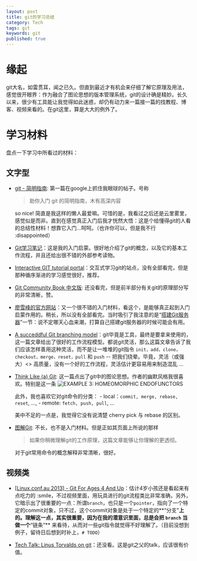 ```yaml
---
layout: post
title: git的学习总结
category: Tech
tags: git
keywords: git
published: true
---
```


# 缘起

git大名，如雷贯耳，闻之已久。但直到最近才有机会来仔细了解它原理及用法，感觉很开眼界：作为融合了图论思想的版本管理系统，git的设计确是精妙。长久以来，很少有工具能让我觉得如此迷惑，却仍有动力来一篇接一篇的找教程、博客、视频来看的。在git这里，算是大大的例外了。

# 学习材料

盘点一下学习中所看过的材料：

## 文字型

* [git - 简明指南](http://rogerdudler.github.io/git-guide/index.zh.html): 第一篇在google上抓住我眼球的帖子。号称
  > 助你入门 git 的简明指南，木有高深内容

	so nice! 简直是我这样的懒人最爱嘛。可惜的是，我看过之后还是云里雾里，感觉似是而非。直到在感觉真正入门后我才恍然大悟：这是个给懂得git的人看的总结性材料！想靠它入门...呵呵。（也许你可以，但是我不行 :disappointed）

* [Git学习笔记](http://shanewfx.github.io/blog/2012/04/21/learn-git-command/)：这是我的入门启蒙。很好地介绍了git的概念，以及它的基本工作流程，并且还给出很不错的外部参考读物。

* [Interactive GIT tutorial portal](http://gitimmersion.com/lab_01.html)：交互式学习git的站点，没有全部看完，但是那种循序渐进的学习感觉很好，推荐。

* [Git Community Book 中文版](http://gitbook.liuhui998.com/index.html): 还没看完，但是前半部分有关git的原理部分写的非常清晰，赞。
  
* [廖雪峰的官方网站](http://www.liaoxuefeng.com/wiki/0013739516305929606dd18361248578c67b8067c8c017b000)：又一个很不错的入门材料，看这个，是能够真正起到入门启蒙作用的。稍长，所以没有全部看完。当时吸引了我注意的是“[搭建Git服务器](http://www.liaoxuefeng.com/wiki/0013739516305929606dd18361248578c67b8067c8c017b000/00137583770360579bc4b458f044ce7afed3df579123eca000)”一节：说不定哪天心血来潮，打算自己搭建git服务器的时候可能会有用。

* [A succeddful Git branching model](http://nvie.com/posts/a-successful-git-branching-model/)：git毕竟是工具，最终是要拿来使用的，这一篇文章给出了很好的工作流程模型。都说git灵活，那么这篇文章告诉了我们应该怎样善用这种灵活，而不是让一堆堆的git指令 `init，add，clone，checkout，merge，reset，pull` 和 `push` -- 把我们绕晕。毕竟，灵活（或强大）<> 高质量，没有一个好的工作流程，灵活估计更容易用来制造混乱 ...

* [Think Like (a) Git](http://think-like-a-git.net/epic.html#testing-out-merges): 这一篇点出了git中的图论思想。作者的幽默风格我很喜欢。特别是这一条
![EXAMPLE 3: HOMEOMORPHIC ENDOFUNCTORS](http://think-like-a-git.net/assets/images2/homeomorphic_endofunctors.jpg)

	此外，我也喜欢它对git命令的分类：
		- local：`commit, merge, rebase, reset`, ..., 
		- remote: `fetch, push, pull`, ...
	
	美中不足的一点是，我觉得它没有说清楚 cherry pick 与 rebase 的区别。

* [图解Git](http://marklodato.github.io/visual-git-guide/index-zh-cn.html): 不长，也不是入门材料。但是正如其页面上所说的那样
  > 如果你稍微理解git的工作原理，这篇文章能够让你理解的更透彻。

  对于git常用命令的概念解释非常清晰，很好。
  
## 视频类

* [[Linux.conf.au 2013] - Git For Ages 4 And Up](https://www.youtube.com/watch?v=1ffBJ4sVUb4&t=4217s)：估计4岁小孩还是看起来有点吃力的 :smile，不过视频里面，用玩具进行的git流程类比非常准确，另外，它暗示出了很重要的一点：所谓`branch`，也只是一个`pointer`，指向了一个特定的commit对象，只不过，这个commit对象是处于一个特定的**“分支”**上的。理解这一点，其实很重要，因为在我的潜意识里面，总是会把 `branch` 当做一个**“链条”** 来看待，从而对一些git指令就觉得不好理解了。（目前没想到例子，留待日后想到时补上，`# TODO`）

* [Tech Talk: Linus Torvalds on git](https://www.youtube.com/watch?v=4XpnKHJAok8)：还没看。这是git之父的talk，应该很有价值。
